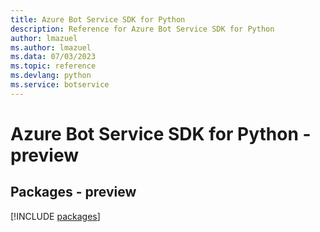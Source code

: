 ```yaml
---
title: Azure Bot Service SDK for Python
description: Reference for Azure Bot Service SDK for Python
author: lmazuel
ms.author: lmazuel
ms.data: 07/03/2023
ms.topic: reference
ms.devlang: python
ms.service: botservice
---
```

# Azure Bot Service SDK for Python - preview
## Packages - preview
[!INCLUDE [packages](bot-service-index.md)]